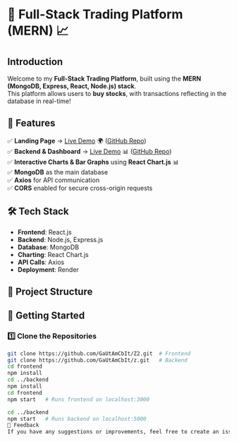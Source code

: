 # 🚀 Full-Stack Trading Platform (MERN) 📈  

## Introduction  
Welcome to my **Full-Stack Trading Platform**, built using the **MERN (MongoDB, Express, React, Node.js) stack**.  
This platform allows users to **buy stocks**, with transactions reflecting in the database in real-time!  

## 🌟 Features  
✅ **Landing Page** → [Live Demo](https://z2.onrender.com/) 🌍 ([GitHub Repo](https://github.com/GaUtAmCbIt/Z2))  
✅ **Backend & Dashboard** → [Live Demo](https://z-fud3.onrender.com/) 📊 ([GitHub Repo](https://github.com/GaUtAmCbIt/z))  
✅ **Interactive Charts & Bar Graphs** using **React Chart.js** 📊  
✅ **MongoDB** as the main database  
✅ **Axios** for API communication  
✅ **CORS** enabled for secure cross-origin requests  

## 🛠 Tech Stack  
- **Frontend**: React.js  
- **Backend**: Node.js, Express.js  
- **Database**: MongoDB  
- **Charting**: React Chart.js  
- **API Calls**: Axios  
- **Deployment**: Render  

## 📂 Project Structure  

## 🚀 Getting Started  

### 1️⃣ Clone the Repositories  
```sh
git clone https://github.com/GaUtAmCbIt/Z2.git  # Frontend
git clone https://github.com/GaUtAmCbIt/z.git   # Backend
cd frontend
npm install
cd ../backend
npm install
cd frontend
npm start   # Runs frontend on localhost:3000

cd ../backend
npm start   # Runs backend on localhost:5000
📢 Feedback
If you have any suggestions or improvements, feel free to create an issue or submit a pull request! 🚀
